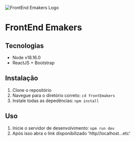 ![FrontEnd Emakers Logo](insert_logo_link_here)

# FrontEnd Emakers

## Tecnologias

- Node v18.16.0
- ReactJS + Bootstrap

## Instalação

1. Clone o repositório
2. Navegue para o diretório correto: `cd frontEmakers`
3. Instale todas as depedências: `npm install`

## Uso

1. Inicie o servidor de desenvolvimento: `npm run dev`
2. Após isso abra o link disponibilizado 'http//localhost...etc'


